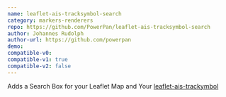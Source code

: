 ```yaml
---
name: leaflet-ais-tracksymbol-search
category: markers-renderers
repo: https://github.com/PowerPan/leaflet-ais-tracksymbol-search
author: Johannes Rudolph
author-url: https://github.com/powerpan
demo: 
compatible-v0:
compatible-v1: true
compatible-v2: false
---
```


Adds a Search Box for your Leaflet Map and Your [leaflet-ais-trackymbol](https://github.com/PowerPan/leaflet-ais-tracksymbol)
